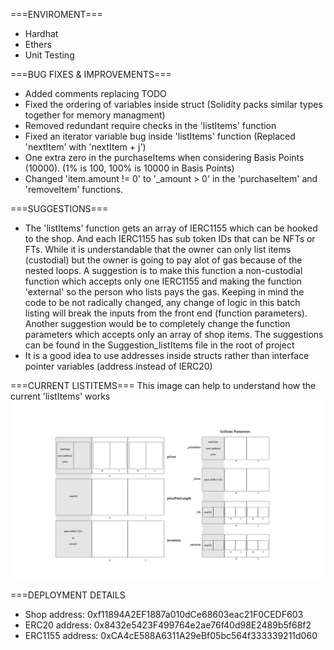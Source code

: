 ===ENVIROMENT===
- Hardhat
- Ethers
- Unit Testing

===BUG FIXES & IMPROVEMENTS===
- Added comments replacing TODO
- Fixed the ordering of variables inside struct (Solidity packs similar types together for memory managment)
- Removed redundant require checks in the 'listItems' function
- Fixed an iterator variable bug inside 'listItems' function (Replaced 'nextItem' with 'nextItem + j')
- One extra zero in the purchaseItems when considering Basis Points (10000). (1% is 100, 100% is 10000 in Basis Points)
- Changed 'item.amount != 0' to '_amount > 0' in the 'purchaseItem' and 'removeItem' functions.

===SUGGESTIONS===
- The 'listItems' function gets an array of IERC1155 which can be hooked to the shop. And each IERC1155 has sub token IDs that can be NFTs or FTs. While it is 
understandable that the owner can only list items (custodial) but the owner is going to pay alot of gas because of the nested loops. A suggestion is to
make this function a non-custodial function which accepts only one IERC1155 and making the function 'external' so the person who lists pays the gas. Keeping in 
mind the code to be not radically changed, any change of logic in this batch listing will break the inputs from the front end (function parameters). 
Another suggestion would be to completely change the function parameters which accepts only an array of shop items. The suggestions can be found in the 
Suggestion_listItems file in the root of project
- It is a good idea to use addresses inside structs rather than interface pointer variables (address instead of IERC20)

===CURRENT LISTITEMS===
This image can help to understand how the current 'listItems' works
![](images/listItems.jpeg)

===DEPLOYMENT DETAILS
- Shop address: 0xf11894A2EF1887a010dCe68603eac21F0CEDF603
- ERC20 address: 0x8432e5423F499764e2ae76f40d98E2489b5f68f2
- ERC1155 address: 0xCA4cE588A6311A29eBf05bc564f333339211d060